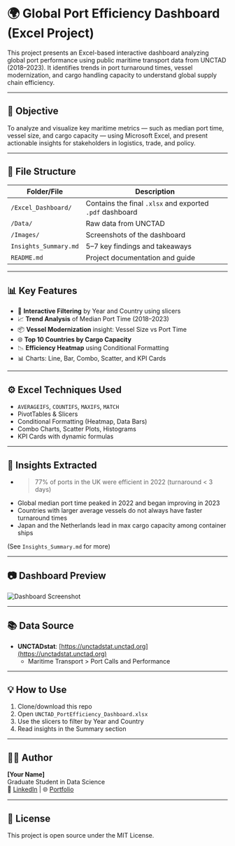 # 🌍 Global Port Efficiency Dashboard (Excel Project)

This project presents an Excel-based interactive dashboard analyzing global port performance using public maritime transport data from UNCTAD (2018–2023). It identifies trends in port turnaround times, vessel modernization, and cargo handling capacity to understand global supply chain efficiency.

---

## 📌 Objective

To analyze and visualize key maritime metrics — such as median port time, vessel size, and cargo capacity — using Microsoft Excel, and present actionable insights for stakeholders in logistics, trade, and policy.

---

## 📂 File Structure

| Folder/File | Description |
|-------------|-------------|
| `/Excel_Dashboard/` | Contains the final `.xlsx` and exported `.pdf` dashboard |
| `/Data/` | Raw data from UNCTAD |
| `/Images/` | Screenshots of the dashboard |
| `Insights_Summary.md` | 5–7 key findings and takeaways |
| `README.md` | Project documentation and guide |

---

## 📊 Key Features

- 📅 **Interactive Filtering** by Year and Country using slicers  
- 📈 **Trend Analysis** of Median Port Time (2018–2023)  
- 📦 **Vessel Modernization** insight: Vessel Size vs Port Time  
- 🌐 **Top 10 Countries by Cargo Capacity**  
- 📉 **Efficiency Heatmap** using Conditional Formatting  
- 📊 Charts: Line, Bar, Combo, Scatter, and KPI Cards

---

## ⚙️ Excel Techniques Used

- `AVERAGEIFS`, `COUNTIFS`, `MAXIFS`, `MATCH`  
- PivotTables & Slicers  
- Conditional Formatting (Heatmap, Data Bars)  
- Combo Charts, Scatter Plots, Histograms  
- KPI Cards with dynamic formulas

---

## 🧠 Insights Extracted

- > 77% of ports in the UK were efficient in 2022 (turnaround < 3 days)  
- Global median port time peaked in 2022 and began improving in 2023  
- Countries with larger average vessels do not always have faster turnaround times  
- Japan and the Netherlands lead in max cargo capacity among container ships  

(See `Insights_Summary.md` for more)

---

## 📷 Dashboard Preview

![Dashboard Screenshot](Images/dashboard-screenshot.png)

---

## 📚 Data Source

- **UNCTADstat**: [https://unctadstat.unctad.org](https://unctadstat.unctad.org)
  - Maritime Transport > Port Calls and Performance

---

## 💡 How to Use

1. Clone/download this repo
2. Open `UNCTAD_PortEfficiency_Dashboard.xlsx`
3. Use the slicers to filter by Year and Country
4. Read insights in the Summary section

---

## 👨‍💻 Author

**[Your Name]**  
Graduate Student in Data Science  
🔗 [LinkedIn](#) | 🌐 [Portfolio](#)

---

## 📄 License

This project is open source under the MIT License.
